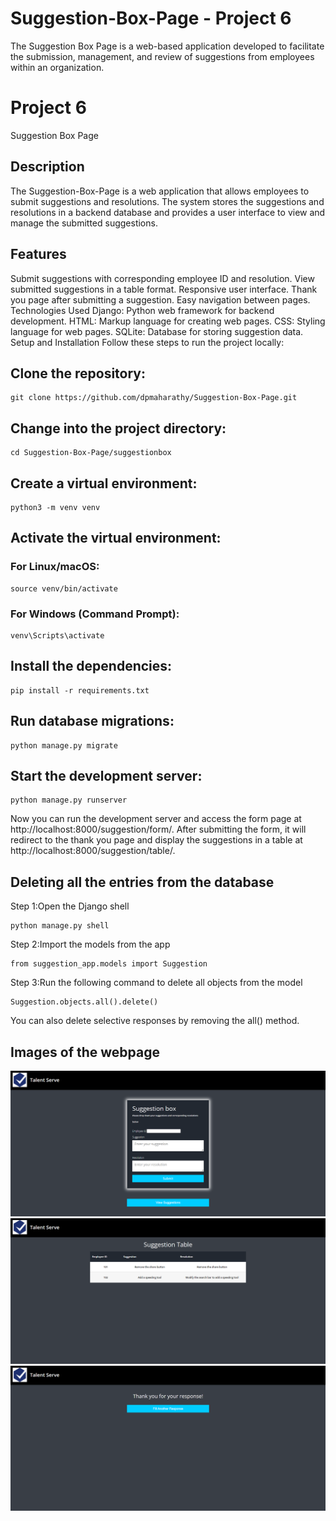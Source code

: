 # Suggestion-Box-Page - Project 6
The Suggestion Box Page is a web-based application developed to facilitate the submission, management, and review of suggestions from employees within an organization.


# Project 6
Suggestion Box Page

## Description
The Suggestion-Box-Page is a web application that allows employees to submit suggestions and resolutions. The system stores the suggestions and resolutions in a backend database and provides a user interface to view and manage the submitted suggestions.

## Features
Submit suggestions with corresponding employee ID and resolution.
View submitted suggestions in a table format.
Responsive user interface.
Thank you page after submitting a suggestion.
Easy navigation between pages.
Technologies Used
Django: Python web framework for backend development.
HTML: Markup language for creating web pages.
CSS: Styling language for web pages.
SQLite: Database for storing suggestion data.
Setup and Installation
Follow these steps to run the project locally:


## Clone the repository:

```
git clone https://github.com/dpmaharathy/Suggestion-Box-Page.git
```
## Change into the project directory:

```
cd Suggestion-Box-Page/suggestionbox
```

## Create a virtual environment:
```
python3 -m venv venv
```

## Activate the virtual environment:

### For Linux/macOS:

```
source venv/bin/activate
```
### For Windows (Command Prompt):
```
venv\Scripts\activate
```

## Install the dependencies:
```
pip install -r requirements.txt
```
## Run database migrations:

```
python manage.py migrate
```

## Start the development server:
```
python manage.py runserver
```
Now you can run the development server and access the form page at http://localhost:8000/suggestion/form/. After submitting the form, it will redirect to the thank you page and display the suggestions in a table at http://localhost:8000/suggestion/table/.

## Deleting all the entries from the database
Step 1:Open the Django shell
```
python manage.py shell
```
Step 2:Import the models from the app

```
from suggestion_app.models import Suggestion
```

Step 3:Run the following command to delete all objects from the model
```
Suggestion.objects.all().delete()
```
You can also delete selective responses by removing the all() method.

## Images of the webpage
![Suggestion Box Page](suggestionapp_img/suggestion_box.png)
![Suggestion table Page](suggestionapp_img/suggestion_table.png)
![Thank_You Page](suggestionapp_img/thank_you.png)
